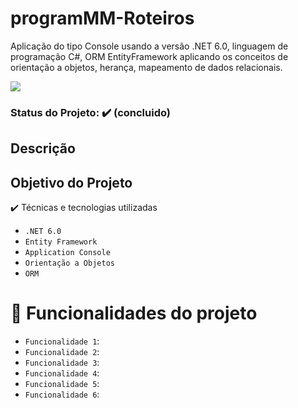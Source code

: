 # programMM-Roteiros
Aplicação do tipo Console usando a versão .NET 6.0, linguagem de programação C#, ORM EntityFramework aplicando os conceitos de orientação a objetos, herança, mapeamento de dados relacionais.

<img src="https://img.shields.io/static/v1?label=dotnet&message=framework&color=blue&style=for-the-badge&logo=DOTNET"/>

### Status do Projeto: ✔️ (concluido)

## Descrição


## Objetivo do Projeto



✔️ Técnicas e tecnologias utilizadas
- ``.NET 6.0``
- ``Entity Framework``
- ``Application Console``
- ``Orientação a Objetos`` 
- ``ORM``




# :hammer: Funcionalidades do projeto

- `Funcionalidade 1`: 
- `Funcionalidade 2`: 
- `Funcionalidade 3`: 
- `Funcionalidade 4`: 
- `Funcionalidade 5`: 
- `Funcionalidade 6`: 



